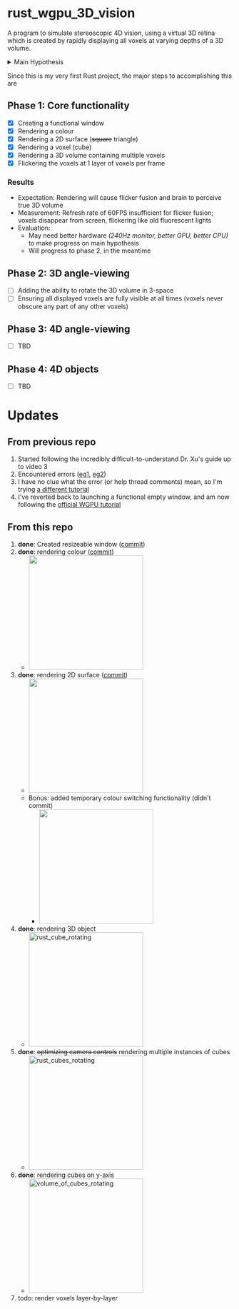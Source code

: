 # rust_wgpu_3D_vision
A program to simulate stereoscopic 4D vision, using a virtual 3D retina which is created by rapidly displaying all voxels at varying depths of a 3D volume.

<details>
<summary>Main Hypothesis</summary>

If we display a 3D object on a 2D screen by rendering multiple layers (or voxels) of its outer and internal textures (like an MRI) fast enough to refresh all voxels composing the object 10-20 times per second (aka VPS or volumes-per-second), then our brains may interpret and process this 3D voxel space as true 3D vision.

**Reasoning:** The voxels would simulate 4D photons hitting a 3D retina, and the brain should process this the same as it's already doing for the 3D photons hitting your 2D retinas as you're reading this.
  
Essentially, this is using time (via [flicker fusion](https://en.wikipedia.org/wiki/Flicker_fusion_threshold)) to extend our 2-dimensional vision into 3D.

If this works, then not only will the brain perceive true 3D volume vision, but also we can create two virtual 3D screens which display from two different 4D angles (simulating two 3D retinas, or two 4D eyes), which the brain may process into 4D binocular vision, letting us perceive 4D parallax & depth.
</details>

Since this is my very first Rust project, the major steps to accomplishing this are

## Phase 1: Core functionality
- [x] Creating a functional window
- [x] Rendering a colour
- [x] Rendering a 2D surface (~~square~~ triangle)
- [x] Rendering a voxel (cube)
- [x] Rendering a 3D volume containing multiple voxels
- [x] Flickering the voxels at 1 layer of voxels per frame

### Results
- Expectation: Rendering will cause flicker fusion and brain to perceive true 3D volume
- Measurement: Refresh rate of 60FPS insufficient for flicker fusion; voxels disappear from screen, flickering like old fluorescent lights
- Evaluation:
   - May need better hardware *(240Hz monitor, better GPU, better CPU)* to make progress on main hypothesis
   - Will progress to phase 2, in the meantime

## Phase 2: 3D angle-viewing
- [ ] Adding the ability to rotate the 3D volume in 3-space
- [ ] Ensuring all displayed voxels are fully visible at all times (voxels never obscure any part of any other voxels)

## Phase 3: 4D angle-viewing
- [ ] TBD

## Phase 4: 4D objects
- [ ] TBD

# Updates

## From previous repo

1. Started following the incredibly difficult-to-understand Dr. Xu's guide up to video 3
1. Encountered errors ([eg1](https://stackoverflow.com/questions/18004993/how-to-determine-cause-of-directx-11-driver-hang), [eg2](https://www.gamedev.net/forums/topic/703795-dxr-and-device-hung-error/))
1. I have no clue what the error (or help thread comments) mean, so I'm trying [a different tutorial](https://github.com/peerhenry/rust_hello_triangle)
1. I've reverted back to launching a functional empty window, and am now following the [official WGPU tutorial](https://sotrh.github.io/learn-wgpu/beginner/tutorial1-window/#the-code)

## From this repo
1. **done**: Created resizeable window ([commit](https://github.com/SabianF/rust_wgpu_3D_vision/commit/094a5c9e4df79707d4df8df3e0bc1d2aa69d64f7))
1. **done**: rendering colour ([commit](https://github.com/SabianF/rust_wgpu_3D_vision/commit/93f3ad42ea52b5713723b7eed49beac66c95aa25))
   - <img src="https://user-images.githubusercontent.com/58588133/221382461-0ab01c86-9603-4a15-aa18-92feb14675d9.png" width="256" />
1. **done**: rendering 2D surface ([commit](https://github.com/SabianF/rust_wgpu_3D_vision/commit/ad066599d1c539dd1ce8ff6e829685ac643bc246))
   - <img src="https://user-images.githubusercontent.com/58588133/221392828-99132655-2af0-4dca-bf61-5c1958d327b7.png" width="256" />
   - Bonus: added temporary colour switching functionality (didn't commit)
      - <img src="https://user-images.githubusercontent.com/58588133/221487748-ec90ceaa-b4f1-4fe6-8f0f-eeb0a1112a4b.png" width="256" />
1. **done**: rendering 3D object
   - <img src="https://user-images.githubusercontent.com/58588133/221772063-2e042702-97d3-44c8-8037-69c75213bb1e.gif" width="256" alt="rust_cube_rotating" />
1. **done**: ~~optimizing camera controls~~ rendering multiple instances of cubes
   - <img src="https://user-images.githubusercontent.com/58588133/222606065-34011ff6-2b57-482e-a42f-a08f6f93c0b9.gif" width="256" alt="rust_cubes_rotating" />
1. **done**: rendering cubes on y-axis
   - <img src="https://user-images.githubusercontent.com/58588133/222637320-b5eb0d8c-1d07-441c-8985-70948e58d15a.gif" width="256" alt="volume_of_cubes_rotating" />
1. todo: render voxels layer-by-layer
